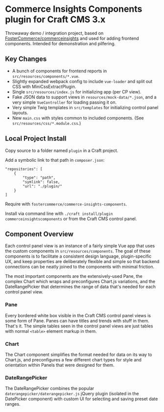# Commerce Insights Components plugin for Craft CMS 3.x

Throwaway demo / integration project, based on [FosterCommerce/commerceinsights](https://github.com/FosterCommerce/commerceinsights) and used for adding frontend components. Intended for demonstration and pilfering.

## Key Changes

- A bunch of components for frontend reports in `src/resources/components/*.vue`.
- Slightly expanded webpack config to include `vue-loader` and split out CSS with MiniCssExtractPlugin.
- Single `src/resources/index.js` for initializing app (per CP view).
- Fake JSON data to support views in `resources/mock-data/*.json`, and a very simple `VueController` for loading passing it on.
- Very simple Twig templates in `src/templates` for initializing control panel layouts.
- New `main.css` with styles common to included components. (See `src/resources/css/*.module.css`.)

## Local Project Install

Copy source to a folder named `plugin` in a Craft project.

Add a symbolic link to that path in `composer.json`:

```
"repositories": [
    {
        "type": "path",
        "symlink": false,
        "url": "./plugin/"
    }
]
```

Require with `fostercommerce/commerce-insights-components`. 

Install via command line with `./craft install/plugin commerceinsightscomponents` or from the Craft CMS control panel.

## Component Overview

Each control panel view is an instance of a fairly simple Vue app that uses the custom components in `src/resources/components`. The goal of these components is to facilitate a consistent design language, plugin-specific UX, and keep properties are deliberately flexible and simple so that backend connections can be neatly joined to the components with minimal friction.

The most important components are the extensively-used Pane, the complex Chart which wraps and preconfigures Chart.js variations, and the DateRangePicker that determines the range of data that's needed for each control panel view.

### Pane

Every bordered white box visible in the Craft CMS control panel views is some form of Pane. Panes can have titles and trends with stuff in them. That's it. The simple tables seen in the control panel views are just tables with normal `<table>` element markup in them.

### Chart

The Chart component simplifies the format needed for data on its way to Chart.js, and preconfigures a few different chart types for style and orientation within Panels that were designed for them.

### DateRangePicker

The DateRangePicker combines the popular `daterangepicker/daterangepicker.js` jQuery plugin (isolated in the DatePicker component) with custom UI for selecting and saving preset date ranges.